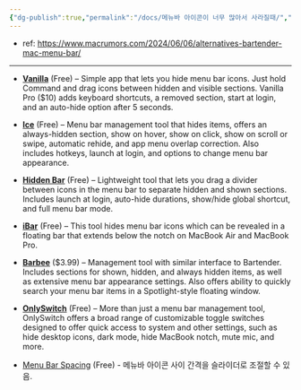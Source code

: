 ```yaml
---
{"dg-publish":true,"permalink":"/docs/메뉴바 아이콘이 너무 많아서 사라질때/","title":"메뉴바 아이콘이 너무 많아서 사라질때"}
---
```


- ref: <https://www.macrumors.com/2024/06/06/alternatives-bartender-mac-menu-bar/>

---

- **[Vanilla](https://matthewpalmer.net/vanilla/)** (Free) – Simple app that lets you hide menu bar icons. Just hold Command and drag icons between hidden and visible sections. Vanilla Pro ($10) adds keyboard shortcuts, a removed section, start at login, and an auto-hide option after 5 seconds.  
    
- **[Ice](https://icemenubar.app/)** (Free) – Menu bar management tool that hides items, offers an always-hidden section, show on hover, show on click, show on scroll or swipe, automatic rehide, and app menu overlap correction. Also includes hotkeys, launch at login, and options to change menu bar appearance.
- **[Hidden Bar](https://apps.apple.com/app/hidden-bar/id1452453066)** (Free) – Lightweight tool that lets you drag a divider between icons in the menu bar to separate hidden and shown sections. Includes launch at login, auto-hide durations, show/hide global shortcut, and full menu bar mode.
- **[iBar](https://apps.apple.com/gb/app/ibar-menubar-icon-control-tool/id6443843900?mt=12)** (Free) – This tool hides menu bar icons which can be revealed in a floating bar that extends below the notch on MacBook Air and MacBook Pro.
- **[Barbee](https://apps.apple.com/app/barbee-hide-menu-bar-items/id1548711022)** ($3.99) – Management tool with similar interface to Bartender. Includes sections for shown, hidden, and always hidden items, as well as extensive menu bar appearance settings. Also offers ability to quickly search your menu bar items in a Spotlight-style floating window.
- **[OnlySwitch](https://jacklandrin.github.io/macos%20app/2021/12/01/onlyswitch.html)** (Free) – More than just a menu bar management tool, OnlySwitch offers a broad range of customizable toggle switches designed to offer quick access to system and other settings, such as hide desktop icons, dark mode, hide MacBook notch, mute mic, and more.
- [Menu Bar Spacing](https://sindresorhus.com/menu-bar-spacing) (Free) - 메뉴바 아이콘 사이 간격을 슬라이더로 조절할 수 있음.
